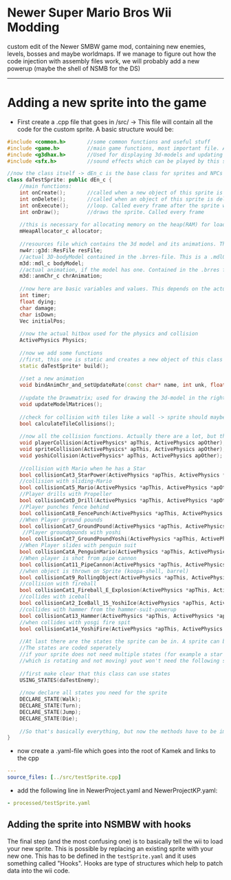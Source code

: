 # Newer Super Mario Bros Wii Modding

custom edit of the Newer SMBW game mod, containing new enemies, levels, bosses and maybe worldmaps.
If we manage to figure out how the code injection with assembly files work, we will probably add a new powerup (maybe the shell of NSMB for the DS)
___
# Adding a new sprite into the game

- First create a .cpp file that goes in /src/ -> This file will contain all the code for the custom sprite. A basic structure would be:
```c++
#include <common.h>       //some common functions and useful stuff
#include <game.h>         //main game functions, most important file. Almost everything you use from NSMBW is located here
#include <g3dhax.h>       //Used for displaying 3d-models and updating graphics
#include <sfx.h>          //sound effects which can be played by this sprite (e.g. die-sound when Mario jumps on it)

//now the class itself -> dEn_c is the base class for sprites and NPCs
class daTestSprite: public dEn_c {
    //main functions:
    int onCreate();       //called when a new object of this sprite is created
    int onDelete();       //called when an object of this sprite is deleted
    int onExecute();      //loop. Called every frame after the sprite was created with onCreate()
    int onDraw();         //draws the sprite. Called every frame
    
    //this is necessary for allocating memory on the heap(RAM) for loading the actual 3D-Model
    mHeapAllocator_c allocator;
    
    //resources file which contains the 3d model and its animations. This is usually a .brres-file
    nw4r::g3d::ResFile resFile;
    //actual 3D-bodyModel contained in the .brres-file. This is a .mdl0-file
    m3d::mdl_c bodyModel;
    //actual animation, if the model has one. Contained in the .brres file and stored in a .chr0-file
    m3d::anmChr_c chrAnimation;
    
    //now here are basic variables and values. This depends on the actual type of sprite. Basic ones are
    int timer;
    float dying;
    char damage;
    char isDown;
    Vec initialPos;
    
    //now the actual hitbox used for the physics and collision
    ActivePhysics Physics;
    
    //now we add some functions
    //first, this one is static and creates a new object of this class
    static daTestSprite* build();
    
    //set a new animation
    void bindAnimChr_and_setUpdateRate(const char* name, int unk, float unk2, float rate);
    
    //update the Drawmatrix; used for drawing the 3d-model in the right "perspective"
    void updateModelMatrices();
    
    //check for collision with tiles like a wall -> sprite should maybe turn
    bool calculateTileCollisions();
    
    //now all the collision functions. Actually there are a lot, but the most common used ones are:
    void playerCollision(ActivePhysics* apThis, ActivePhysics apOther);
    void spriteCollision(ActivePhysics* apThis, ActivePhysics apOther);
    void yoshiCollision(ActivePhysics* apThis, ActivePhysics apOther);
    
    //collision with Mario when he has a Star
    bool collisionCat3_StarPower(ActivePhysics *apThis, ActivePhysics *apOther);	
    //collision with sliding-Mario
    bool collisionCat5_Mario(ActivePhysics *apThis, ActivePhysics *apOther);
    //Player drills with Propeller
    bool collisionCatD_Drill(ActivePhysics *apThis, ActivePhysics *apOther);
    //Player punches fence behind
    bool collisionCat8_FencePunch(ActivePhysics *apThis, ActivePhysics *apOther);	
    //When Player ground pounds
    bool collisionCat7_GroundPound(ActivePhysics *apThis, ActivePhysics *apOther);
     //Player groundpounds with yoshi
    bool collisionCat7_GroundPoundYoshi(ActivePhysics *apThis, ActivePhysics *apOther);	
    //When Player slides with penguin suit
    bool collisionCatA_PenguinMario(ActivePhysics *apThis, ActivePhysics *apOther);	
    //When player is shot from pipe cannon
    bool collisionCat11_PipeCannon(ActivePhysics *apThis, ActivePhysics *apOther);
    //when object is thrown on Sprite (koopa-shell, barrel)
    bool collisionCat9_RollingObject(ActivePhysics *apThis, ActivePhysics *apOther);		
    //collision with fireball
    bool collisionCat1_Fireball_E_Explosion(ActivePhysics *apThis, ActivePhysics *apOther);
    //collides with iceball
    bool collisionCat2_IceBall_15_YoshiIce(ActivePhysics *apThis, ActivePhysics *apOther);		        
    //collides with hammer from the hammer-suit-powerup
    bool collisionCat13_Hammer(ActivePhysics *apThis, ActivePhysics *apOther);	
    //when collides with yosgi fire spit
    bool collisionCat14_YoshiFire(ActivePhysics *apThis, ActivePhysics *apOther);	                  
    
    //At last there are the states the sprite can be in. A sprite can be in only one state at a specific time
    //The states are coded seperately
    //if your sprite does not need multiple states (for example a star coin has just one state, 
    //which is rotating and not moving) yout won't need the following section
    
    //first make clear that this class can use states
    USING_STATES(daTestEnemy);
    
    //now declare all states you need for the sprite
    DECLARE_STATE(Walk);
    DECLARE_STATE(Turn);
    DECLARE_STATE(Jump);
    DECLARE_STATE(Die);
    
    //So that's basically everything, but now the methods have to be implemented, and this is the real coding part, yeah!
}
```
- now create a .yaml-file which goes into the root of Kamek and links to the cpp
```yaml
---
source_files: [../src/testSprite.cpp]
```
- add the following line in NewerProject.yaml and NewerProjectKP.yaml:
```yaml
- processed/testSprite.yaml
```

## Adding the sprite into NSMBW with hooks
The final step (and the most confusing one) is to basically tell the wii to load your new sprite. This is possible by replacing an existing sprite
with your new one. This has to be defined in the ```testSprite.yaml``` and it uses something called "Hooks". Hooks are type of structures which
help to patch data into the wii code.
